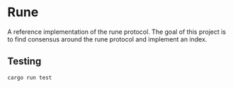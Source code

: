 # Rune

A reference implementation of the rune protocol. The goal of this project is to find consensus around the rune protocol and implement an index. 

## Testing

```
cargo run test
```
